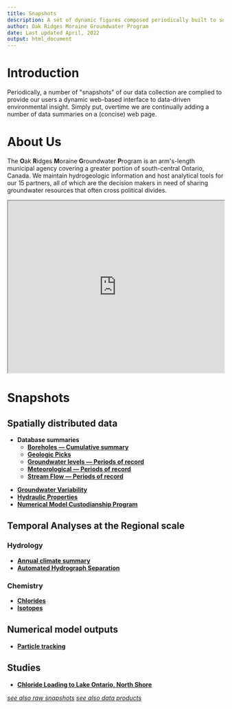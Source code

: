 ```yaml
---
title: Snapshots
description: A set of dynamic figures composed periodically built to summarize conditions in the ORMGP area.
author: Oak Ridges Moraine Groundwater Program
date: Last updated April, 2022
output: html_document
---
```




# Introduction

Periodically, a number of "snapshots" of our data collection are complied to provide our users a dynamic web-based interface to data-driven environmental insight.  Simply put, overtime we are continually adding a number of data summaries on a (concise) web page.


# About Us

The **O**ak **R**idges **M**oraine **G**roundwater **P**rogram is an arm's-length municipal agency covering a greater portion of south-central Ontario, Canada. We maintain hydrogeologic information and host analytical tools for our 15 partners, all of which are the decision makers in need of sharing groundwater resources that often cross political divides.

<iframe src="https://golang.oakridgeswater.ca/pages/partners.html" width="100%" height="400" scrolling="no" allowfullscreen></iframe>
<br>

# Snapshots

## Spatially distributed data

* **Database summaries**
  * [**Boreholes — Cumulative summary**](md/cum-bh.html)
  * [**Geologic Picks**](md/picks.html)
  * [**Groundwater levels — Periods of record**](md/gantt-gw.html)
  * [**Meteorological — Periods of record**](md/gantt-met.html)
  * [**Stream Flow — Periods of record**](md/gantt-sw.html)
<!-- * [**Groundwater Variability**](https://golang.oakridgeswater.ca/pages/gwvar.html) — *be patient* -->
* [**Groundwater Variability**](md/gwvar.html)
* [**Hydraulic Properties**](md/hydraulicProperties.html)
* [**Numerical Model Custodianship Program**](md/numerical-model-custodianship-program.html)


## Temporal Analyses at the Regional scale

### Hydrology
* [**Annual climate summary**](md/met-annuals.html)
* [**Automated Hydrograph Separation**](md/baseflow-piechart.html)

### Chemistry
* [**Chlorides**](md/chem-chloride.html)
* [**Isotopes**](md/chem-isotopes.html)


## Numerical model outputs
* [**Particle tracking**](/interpolants/modelling/particleTracking/)


## Studies
* [**Chloride Loading to Lake Ontario, North Shore**](https://golang.oakridgeswater.ca/pages/ycdb-chloride-lake-loading.html)



[*see also raw snapshots*](https://golang.oakridgeswater.ca/pages/)
[*see also data products*](https://golang.oakridgeswater.ca/interpolants/)
